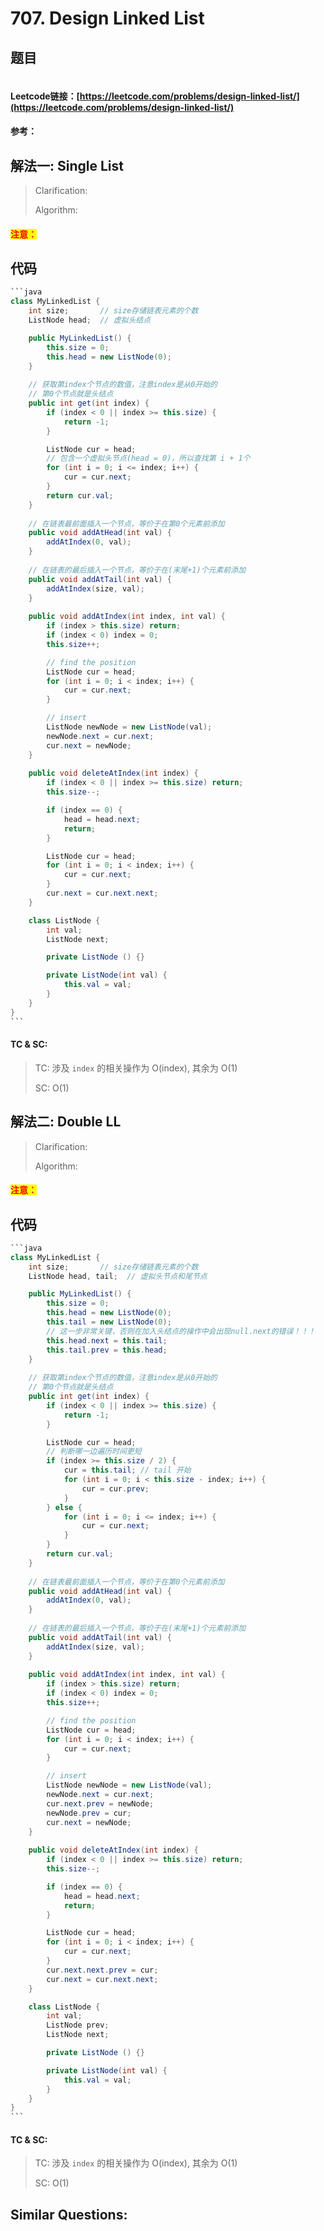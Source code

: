 # 707. Design Linked List

## 题目

<figure><img src="../../.gitbook/assets/image (3) (1) (1) (1) (1) (1) (1) (1) (1) (1) (1).png" alt=""><figcaption></figcaption></figure>

#### Leetcode链接：[https://leetcode.com/problems/design-linked-list/](https://leetcode.com/problems/design-linked-list/)

#### 参考：

## 解法一: Single List

> Clarification:&#x20;
>
> Algorithm:&#x20;

#### <mark style="color:red;">注意：</mark>

## 代码

````java
```java
class MyLinkedList {
    int size;       // size存储链表元素的个数
    ListNode head;  // 虚拟头结点

    public MyLinkedList() {
        this.size = 0;
        this.head = new ListNode(0);
    }
    
    // 获取第index个节点的数值，注意index是从0开始的
    // 第0个节点就是头结点
    public int get(int index) {
        if (index < 0 || index >= this.size) {
            return -1;
        }

        ListNode cur = head;
        // 包含一个虚拟头节点(head = 0)，所以查找第 i + 1个
        for (int i = 0; i <= index; i++) {
            cur = cur.next;
        }
        return cur.val;
    }
    
    // 在链表最前面插入一个节点，等价于在第0个元素前添加
    public void addAtHead(int val) {
        addAtIndex(0, val);
    }
    
    // 在链表的最后插入一个节点，等价于在(末尾+1)个元素前添加
    public void addAtTail(int val) {
        addAtIndex(size, val);
    }
    
    public void addAtIndex(int index, int val) {
        if (index > this.size) return;
        if (index < 0) index = 0;
        this.size++;

        // find the position
        ListNode cur = head;
        for (int i = 0; i < index; i++) {
            cur = cur.next;
        }

        // insert
        ListNode newNode = new ListNode(val);
        newNode.next = cur.next;
        cur.next = newNode;
    }
    
    public void deleteAtIndex(int index) {
        if (index < 0 || index >= this.size) return;
        this.size--;

        if (index == 0) {
            head = head.next;
            return;
        }

        ListNode cur = head;
        for (int i = 0; i < index; i++) {
            cur = cur.next;
        }
        cur.next = cur.next.next;
    }

    class ListNode {
        int val;
        ListNode next;

        private ListNode () {}

        private ListNode(int val) {
            this.val = val;
        }
    }
}
```
````

#### TC & SC:&#x20;

> TC: 涉及 `index` 的相关操作为 O(index), 其余为 O(1)
>
> SC: O(1)

## 解法二: Double LL

> Clarification:&#x20;
>
> Algorithm:&#x20;

#### <mark style="color:red;">注意：</mark>

## 代码

````java
```java
class MyLinkedList {
    int size;       // size存储链表元素的个数
    ListNode head, tail;  // 虚拟头节点和尾节点

    public MyLinkedList() {
        this.size = 0;
        this.head = new ListNode(0);
        this.tail = new ListNode(0);
        // 这一步非常关键，否则在加入头结点的操作中会出现null.next的错误！！！
        this.head.next = this.tail;
        this.tail.prev = this.head;
    }
    
    // 获取第index个节点的数值，注意index是从0开始的
    // 第0个节点就是头结点
    public int get(int index) {
        if (index < 0 || index >= this.size) {
            return -1;
        }

        ListNode cur = head;
        // 判断哪一边遍历时间更短
        if (index >= this.size / 2) {
            cur = this.tail; // tail 开始
            for (int i = 0; i < this.size - index; i++) {
                cur = cur.prev;
            }
        } else {
            for (int i = 0; i <= index; i++) {
                cur = cur.next;
            }
        }
        return cur.val;
    }
    
    // 在链表最前面插入一个节点，等价于在第0个元素前添加
    public void addAtHead(int val) {
        addAtIndex(0, val);
    }
    
    // 在链表的最后插入一个节点，等价于在(末尾+1)个元素前添加
    public void addAtTail(int val) {
        addAtIndex(size, val);
    }
    
    public void addAtIndex(int index, int val) {
        if (index > this.size) return;
        if (index < 0) index = 0;
        this.size++;

        // find the position
        ListNode cur = head;
        for (int i = 0; i < index; i++) {
            cur = cur.next;
        }

        // insert
        ListNode newNode = new ListNode(val);
        newNode.next = cur.next;
        cur.next.prev = newNode;
        newNode.prev = cur;
        cur.next = newNode;
    }
    
    public void deleteAtIndex(int index) {
        if (index < 0 || index >= this.size) return;
        this.size--;

        if (index == 0) {
            head = head.next;
            return;
        }

        ListNode cur = head;
        for (int i = 0; i < index; i++) {
            cur = cur.next;
        }
        cur.next.next.prev = cur;
        cur.next = cur.next.next;
    }

    class ListNode {
        int val;
        ListNode prev;
        ListNode next;

        private ListNode () {}

        private ListNode(int val) {
            this.val = val;
        }
    }
}
```
````

#### TC & SC:&#x20;

> TC: 涉及 `index` 的相关操作为 O(index), 其余为 O(1)
>
> SC: O(1)

## **Similar Questions:**&#x20;
